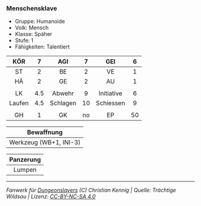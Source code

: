 ### Menschensklave

- Gruppe: Humanoide
- Volk: Mensch
- Klasse: Späher
- Stufe: 1
- Fähigkeiten: Talentiert

|  KÖR   |  7  |   AGI    |  7  |    GEI     |  6  |
| :----: | :-: | :------: | :-: | :--------: | :-: |
|   ST   |  2  |    BE    |  2  |     VE     |  1  |
|   HÄ   |  2  |    GE    |  2  |     AU     |  1  |
|        |     |          |     |            |     |
|   LK   | 4.5 |  Abwehr  |  9  | Initiative |  6  |
| Laufen | 4.5 | Schlagen | 10  | Schiessen  |  9  |
|        |     |          |     |            |     |
|   GH   |  1  |    GK    | no  |     EP     | 50  |

|       Bewaffnung       |
| :--------------------: |
| Werkzeug (WB+1, INI-3) |

| Panzerung |
| :-------: |
|  Lumpen   |

---

_Fanwerk für [Dungeonslayers](https://www.dungeonslayers.net/) (C) Christian Kennig | Quelle: Trächtige Wildsau | Lizenz: [CC-BY-NC-SA 4.0](https://creativecommons.org/licenses/by-nc-sa/4.0/deed.de)_
